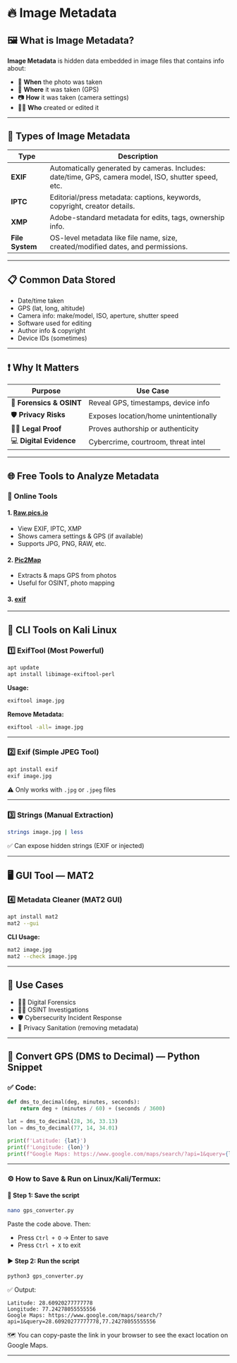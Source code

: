 
# 🔥 Image Metadata 


## 🖼️ What is Image Metadata?

**Image Metadata** is hidden data embedded in image files that contains info about:

* 📆 **When** the photo was taken
* 📍 **Where** it was taken (GPS)
* 📷 **How** it was taken (camera settings)
* 🧑‍💻 **Who** created or edited it

---

## 📂 Types of Image Metadata

| Type            | Description                                                                                          |
| --------------- | ---------------------------------------------------------------------------------------------------- |
| **EXIF**        | Automatically generated by cameras. Includes: date/time, GPS, camera model, ISO, shutter speed, etc. |
| **IPTC**        | Editorial/press metadata: captions, keywords, copyright, creator details.                            |
| **XMP**         | Adobe-standard metadata for edits, tags, ownership info.                                             |
| **File System** | OS-level metadata like file name, size, created/modified dates, and permissions.                     |

---

## 📋 Common Data Stored

* Date/time taken
* GPS (lat, long, altitude)
* Camera info: make/model, ISO, aperture, shutter speed
* Software used for editing
* Author info & copyright
* Device IDs (sometimes)

---

## ❗ Why It Matters

| Purpose                  | Use Case                              |
| ------------------------ | ------------------------------------- |
| 🔎 **Forensics & OSINT** | Reveal GPS, timestamps, device info   |
| 🛡️ **Privacy Risks**    | Exposes location/home unintentionally |
| 👨‍⚖️ **Legal Proof**    | Proves authorship or authenticity     |
| 💻 **Digital Evidence**  | Cybercrime, courtroom, threat intel   |

---

## 🌐 Free Tools to Analyze Metadata

### 🔗 Online Tools

#### 1. [Raw.pics.io](https://raw.pics.io/photo-metadata-viewer/)

* View EXIF, IPTC, XMP
* Shows camera settings & GPS (if available)
* Supports JPG, PNG, RAW, etc.

#### 2. [Pic2Map](https://www.pic2map.com)

* Extracts & maps GPS from photos
* Useful for OSINT, photo mapping

#### 3. [exif](https://exif.tools/)
---

## 🧰 CLI Tools on Kali Linux

### 1️⃣ ExifTool (Most Powerful)

```bash
apt update
apt install libimage-exiftool-perl
```

**Usage:**

```bash
exiftool image.jpg
```

**Remove Metadata:**

```bash
exiftool -all= image.jpg
```

---

### 2️⃣ Exif (Simple JPEG Tool)

```bash
apt install exif
exif image.jpg
```

⚠️ Only works with `.jpg` or `.jpeg` files

---

### 3️⃣ Strings (Manual Extraction)

```bash
strings image.jpg | less
```

✅ Can expose hidden strings (EXIF or injected)

---

## 🖥️ GUI Tool — MAT2

### 4️⃣ Metadata Cleaner (MAT2 GUI)

```bash
apt install mat2
mat2 --gui
```

**CLI Usage:**

```bash
mat2 image.jpg
mat2 --check image.jpg
```

---

## 🧠 Use Cases

* 👮‍♂️ Digital Forensics
* 🕵️‍♀️ OSINT Investigations
* 🛡️ Cybersecurity Incident Response
* 🧼 Privacy Sanitation (removing metadata)

---

## 📐 Convert GPS (DMS to Decimal) — Python Snippet

### ✅ Code:

```python
def dms_to_decimal(deg, minutes, seconds):
    return deg + (minutes / 60) + (seconds / 3600)

lat = dms_to_decimal(28, 36, 33.13)
lon = dms_to_decimal(77, 14, 34.01)

print(f'Latitude: {lat}')
print(f'Longitude: {lon}')
print(f"Google Maps: https://www.google.com/maps/search/?api=1&query={lat},{lon}")
```

---

### ⚙️ How to Save & Run on Linux/Kali/Termux:

#### 📄 Step 1: Save the script

```bash
nano gps_converter.py
```

Paste the code above. Then:

* Press `Ctrl + O` → Enter to save
* Press `Ctrl + X` to exit

#### ▶️ Step 2: Run the script

```bash
python3 gps_converter.py
```

✅ Output:

```
Latitude: 28.60920277777778
Longitude: 77.24278055555556
Google Maps: https://www.google.com/maps/search/?api=1&query=28.60920277777778,77.24278055555556
```

🗺️ You can copy-paste the link in your browser to see the exact location on Google Maps.

---


